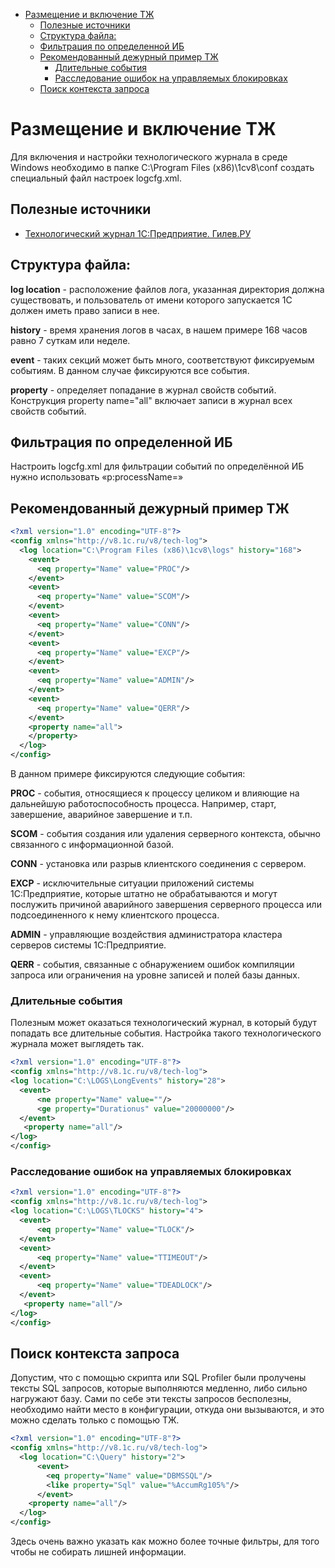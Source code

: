 
- [Размещение и включение ТЖ](#размещение-и-включение-тж)
  - [Полезные источники](#полезные-источники)
  - [Структура файла:](#структура-файла)
  - [Фильтрация по определенной ИБ](#фильтрация-по-определенной-иб)
  - [Рекомендованный дежурный пример ТЖ](#рекомендованный-дежурный-пример-тж)
    - [Длительные события](#длительные-события)
    - [Расследование ошибок на управляемых блокировках](#расследование-ошибок-на-управляемых-блокировках)
  - [Поиск контекста запроса](#поиск-контекста-запроса)

# Размещение и включение ТЖ

Для включения и настройки технологического журнала в среде Windows необходимо в папке C:\Program Files (x86)\1cv8\conf создать специальный файл настроек logcfg.xml. 

## Полезные источники

- [Технологический журнал 1С:Предприятие. Гилев.РУ](http://www.gilev.ru/techlog/)

## Структура файла:

**log location** - расположение файлов лога, указанная директория должна существовать, и пользователь от имени которого запускается 1С должен иметь право записи в нее.

**history** - время хранения логов в часах, в нашем примере 168 часов равно 7 суткам или неделе.

**event** - таких секций может быть много, соответствуют фиксируемым событиям. В данном случае фиксируются все события.

**property** - определяет попадание в журнал свойств событий. Конструкция property name="all" включает записи в журнал всех свойств событий.

## Фильтрация по определенной ИБ

Настроить logcfg.xml для фильтрации событий по определённой ИБ нужно использовать  «p:processName=»

## Рекомендованный дежурный пример ТЖ
``` xml 
<?xml version="1.0" encoding="UTF-8"?>
<config xmlns="http://v8.1c.ru/v8/tech-log">
  <log location="C:\Program Files (x86)\1cv8\logs" history="168">
    <event>
      <eq property="Name" value="PROC"/>
    </event>
    <event>
      <eq property="Name" value="SCOM"/>
    </event>
    <event>
      <eq property="Name" value="CONN"/>
    </event>
    <event>
      <eq property="Name" value="EXCP"/>
    </event>
    <event>
      <eq property="Name" value="ADMIN"/>
    </event>
    <event>
      <eq property="Name" value="QERR"/>
    </event>
    <property name="all">
    </property>
  </log>
</config>
```


В данном примере фиксируются следующие события:

**PROC** - события, относящиеся к процессу целиком и влияющие на дальнейшую работоспособность процесса. Например, старт, завершение, аварийное завершение и т.п.

**SCOM** - события создания или удаления серверного контекста, обычно связанного с информационной базой.

**CONN** - установка или разрыв клиентского соединения с сервером.

**EXCP** - исключительные ситуации приложений системы 1С:Предприятие, которые штатно не обрабатываются и могут послужить причиной аварийного завершения серверного процесса или подсоединенного к нему клиентского процесса.

**ADMIN** - управляющие воздействия администратора кластера серверов системы 1С:Предприятие.

**QERR** - события, связанные с обнаружением ошибок компиляции запроса или ограничения на уровне записей и полей базы данных.

### Длительные события

Полезным может оказаться технологический журнал, в который будут попадать все длительные события. Настройка такого технологического журнала может выглядеть так.

``` xml 
<?xml version="1.0" encoding="UTF-8"?>
<config xmlns="http://v8.1c.ru/v8/tech-log">
<log location="C:\LOGS\LongEvents" history="28">
  <event>
      <ne property="Name" value=""/>
      <ge property="Durationus" value="20000000"/>
  </event>
   <property name="all"/>
</log>
</config>
```

### Расследование ошибок на управляемых блокировках

``` xml
<?xml version="1.0" encoding="UTF-8"?>
<config xmlns="http://v8.1c.ru/v8/tech-log">
<log location="C:\LOGS\TLOCKS" history="4">
  <event>
      <eq property="Name" value="TLOCK"/>
  </event>
  <event>
      <eq property="Name" value="TTIMEOUT"/>
  </event>
  <event>
      <eq property="Name" value="TDEADLOCK"/>
  </event>
   <property name="all"/>
</log>
</config>
```

## Поиск контекста запроса

Допустим, что с помощью скрипта или SQL Profiler были пролучены тексты SQL запросов, которые выполняются медленно, либо сильно нагружают базу. Сами по себе эти тексты запросов бесполезны, необходимо найти место в конфигурации, откуда они вызываются, и это можно сделать только с помощью ТЖ.

``` xml 
<?xml version="1.0" encoding="UTF-8"?>
<config xmlns="http://v8.1c.ru/v8/tech-log">
  <log location="С:\Query" history="2">
      <event>
        <eq property="Name" value="DBMSSQL"/>
        <like property="Sql" value="%AccumRg105%"/>
      </event>
    <property name="all"/>
  </log>
</config>
```

Здесь очень важно указать как можно более точные фильтры, для того чтобы не собирать лишней информации.



